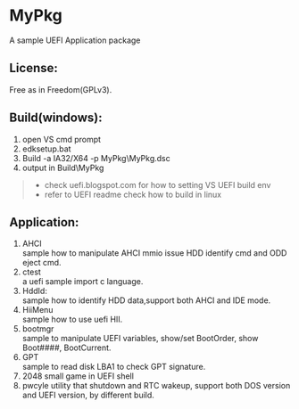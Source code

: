 MyPkg
============
A sample UEFI Application package

License:
------
 Free as in Freedom(GPLv3).

Build(windows):
------
 1. open VS cmd prompt
 2. edksetup.bat
 3. Build -a IA32/X64 -p MyPkg\MyPkg.dsc  
 4. output in Build\MyPkg  

> * check uefi.blogspot.com for how to setting VS UEFI build env  
> * refer to UEFI readme check how to build in linux

Application:
------
  1. AHCI  
     sample how to manipulate AHCI mmio issue HDD identify cmd and ODD eject cmd.
  2. ctest  
     a uefi sample import c language.
  3. HddId:  
     sample how to identify HDD data,support both AHCI and IDE mode.
  4. HiiMenu  
     sample how to use uefi HII.
  5. bootmgr  
     sample to manipulate UEFI variables, show/set BootOrder, show Boot####, BootCurrent.  
  6. GPT  
     sample to read disk LBA1 to check GPT signature.
  7. 2048
     small game in UEFI shell
  8. pwcyle
     utility that shutdown and RTC wakeup, support both DOS version  
     and UEFI version, by different build.  